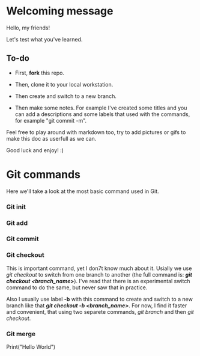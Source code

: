 # Welcoming message

Hello, my friends! 

Let's test what you've learned.

## To-do

* First, **fork** this repo.

* Then, clone it to your local workstation.

* Then create and switch to a new branch.

* Then make some notes. For example I've created some titles and you can add a descriptions and some labels that used with the commands, for example "git commit -m".

Feel free to play around with markdown too, try to add pictures or gifs to make this doc as userfull as we can.

Good luck and enjoy! :)

# Git commands

Here we'll take a look at the most basic command used in Git.

### Git init

### Git add

### Git commit

### Git checkout

This is important command, yet I don7t know much about it. Usially we use *git checkout* to switch from one branch to another (the full command is: *__git checkout <branch_name>__*). I've read that there is an experimental switch command to do the same, but never saw that in practice.

Also I usually use label **-b** with this command to create and switch to a new branch like that *__git checkout -b <branch_name>__*. For now, I find it faster and convenient, that using two separete commands, *git branch* and then *git checkout*.

### Git merge

Print("Hello World")